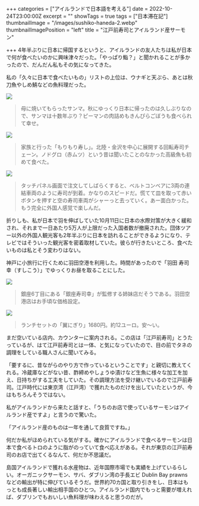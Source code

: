 +++
categories = ["アイルランドで日本語を考える"]
date = 2022-10-24T23:00:00Z
excerpt = ""
showTags = true
tags = ["日本滞在記"]
thumbnailImage = "/images/sushiko-haneda-2.webp"
thumbnailImagePosition = "left"
title = "江戸前寿司とアイルランド産サーモン"

+++
4年半ぶりに日本に帰国するというと、アイルランドの友人たちは私が日本で何が食べたいのかに興味津々だった。「やっぱり鮨？」と聞かれることが多かったので、だんだん私もその気になってきた。

<!--more-->

私の「久々に日本で食べたいもの」リストの上位は、ウナギと天ぷら、あとは秋刀魚やしめ鯖などの魚料理だった。

![](/images/sanma-in-kasukabe.webp)

> 母に焼いてもらったサンマ。秋にゆっくり日本に帰ったのは久しぶりなので、サンマは十数年ぶり？ピーマンの肉詰めもきんぴらごぼうも食べられて幸せ。

![](/images/morimori-sushi-2.webp)

> 家族と行った「もりもり寿し」。北陸・金沢を中心に展開する回転寿司チェーン。ノドグロ（赤ムツ）という昔は聞いたことのなかった高級魚も初めて食べた。

![](/images/morimori-sushi1.webp)

> タッチパネル画面で注文してしばらくすると、ベルトコンベアに3両の連結車両のように寿司が到着。かなりのスピードだ。慌てて皿を取って赤いボタンを押すと空の寿司車両がシャーっと去っていく。あー面白かった。もう完全に外国人感覚で楽しんだ。

折りしも、私が日本で羽を伸ばしていた10月11日に日本の水際対策が大きく緩和され、それまで一日あたり5万人が上限だった入国者数が撤廃された。団体ツアー以外の外国人観光客も2年半ぶりに日本を訪れることができるようになり、テレビではそういった観光客を密着取材していた。彼らが行きたいところ、食べたいものは私とそう変わりはない。

神戸に小旅行に行くために羽田空港を利用した。時間があったので「羽田 寿司幸（すしこう）」でゆっくりお昼を取ることにした。

![](/images/sushiko-haneda-1.webp)

> 銀座6丁目にある「銀座寿司幸」が監修する姉妹店だそうである。羽田空港店はお手頃な価格設定。

![](/images/sushiko-haneda-2.webp)

> ランチセットの「翼にぎり」1680円。約12ユーロ。安～い。

まだ空いている店内、カウンターに案内される。この店は「江戸前寿司」とうたっているが、はて江戸前寿司とは一体、と気になっていたので、目の前でタネの調理をしている職人さんに聞いてみる。

「要するに、昔ながらのやり方で作っているということです」と親切に教えてくれる。冷蔵庫などがない昔、酢締めやしょうゆ漬けなど生魚に様々な加工を加え、日持ちがする工夫をしていた。その調理方法を受け継いでいるので江戸前寿司。江戸時代には東京湾（江戸湾）で獲れたものだけを出していたというが、今はもちろんそうではない。

私がアイルランドから来たと話すと、「うちのお店で使っているサーモンはアイルランド産ですよ」と言うので驚いた。

「アイルランド産のものは一年を通して良質ですね。」

何だか私がほめられている気がする。確かにアイルランドで食べるサーモンは日本で食べるトロのように脂がのっていて食べ応えがある。それが東京の江戸前寿司のお店で出てくるなんて、何だか不思議だ。

島国アイルランドで獲れる水産物は、近年国際市場でも実績を上げているらしい。オーガニックサーモン、サバ、ダブリン湾の手長エビ Dublin Bay prawns などの輸出が特に伸びているそうだ。世界約70カ国と取り引きをし、日本はもっとも成長著しい輸出相手国のひとつ。アイルランド国内でもっと需要が増えれば、ダブリンでもおいしい魚料理が味わえると思うのだが。